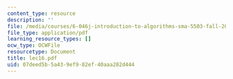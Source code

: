 ```yaml
---
content_type: resource
description: ''
file: /media/courses/6-046j-introduction-to-algorithms-sma-5503-fall-2005/07deed5b5a439ef982ef40aaa282d444_lec16.pdf
file_type: application/pdf
learning_resource_types: []
ocw_type: OCWFile
resourcetype: Document
title: lec16.pdf
uid: 07deed5b-5a43-9ef9-82ef-40aaa282d444
---
```

